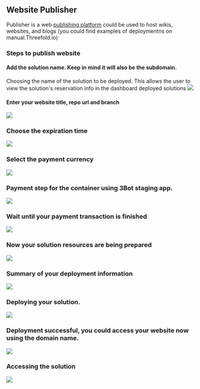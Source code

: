 ## Website Publisher

Publisher is a web [publishing platform](https://github.com/Threefoldfoundation/publishingtools) could be used to host wikis, websites, and blogs (you could find examples of deploymentns on manual.Threefold.io)

### Steps to publish website

#### Add the solution name. Keep in mind it will also be the subdomain.
Choosing the name of the solution to be deployed. This allows the user to view the solution's reservation info in the dashboard deployed solutions
![](./img/website_1.png)

#### Enter your website title, repo url and branch
![](./img/website_2.png)

### Choose the expiration time
![](./img/website_3.png)

### Select the payment currency
![](./img/website_4.png)

### Payment step for the container using 3Bot staging app.
![](./img/website_5.png)

### Wait until your payment transaction is finished
![](./img/website_6.png)

### Now your solution resources are being prepared
![](./img/website_7.png)

### Summary of your deployment information
![](./img/website_8.png)

### Deploying your solution.
![](./img/website_9.png)

### Deployment successful, you could access your website now using the domain name.
![](./img/website_10.png)

### Accessing the solution
![](./img/website_11.png)
